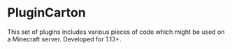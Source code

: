 # PluginCarton

This set of plugins includes various pieces of code which might be used on a Minecraft server. Developed for 1.13+.
